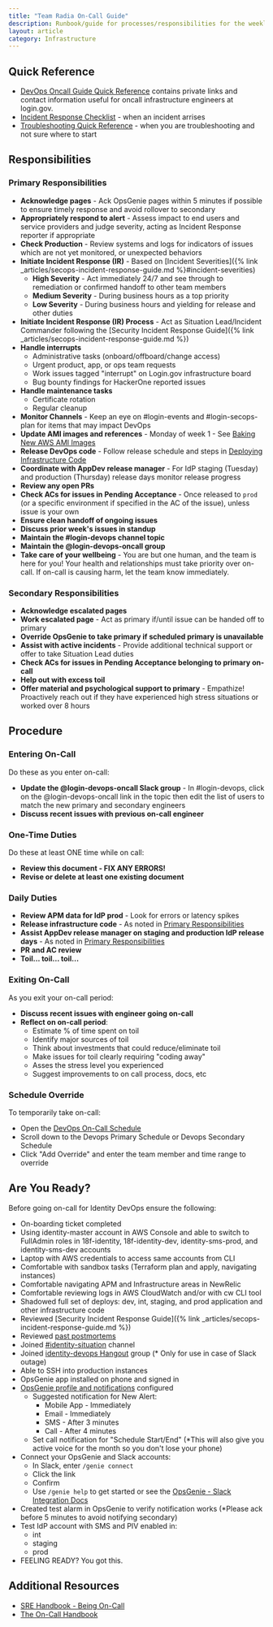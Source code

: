 ```yaml
---
title: "Team Radia On-Call Guide"
description: Runbook/guide for processes/responsibilities for the weekly oncall engineers.
layout: article
category: Infrastructure
---
```


## Quick Reference

* [DevOps Oncall Guide Quick Reference](https://github.com/18F/identity-devops/wiki/On-Call-Guide-Quick-Reference/) contains
private links and contact information useful for oncall infrastructure engineers at login.gov.
* [Incident Response Checklist]({{site.baseurl}}/articles/incident-response-checklist.html) - when an incident arrises
* [Troubleshooting Quick Reference]({{site.baseurl}}/articles/incident-response-checklist.html) - when you are troubleshooting and not sure where to start 

## Responsibilities

### Primary Responsibilities

* **Acknowledge pages** - Ack OpsGenie pages within 5 minutes if possible to ensure timely response and avoid rollover to secondary
* **Appropriately respond to alert** - Assess impact to end users and service providers and judge severity, acting as Incident Response reporter if appropriate
* **Check Production** - Review systems and logs for indicators of issues which are not yet monitored, or unexpected behaviors
* **Initiate Incident Response (IR)** - Based on [Incident Severities]({% link _articles/secops-incident-response-guide.md %}#incident-severities)
  * **High Severity** - Act immediately 24/7 and see through to remediation or confirmed handoff to other team members
  * **Medium Severity** - During business hours as a top priority
  * **Low Severity** - During business hours and yielding for release and other duties
* **Initiate Incident Response (IR) Process** - Act as Situation Lead/Incident Commander following the [Security Incident Response Guide]({% link _articles/secops-incident-response-guide.md %})
* **Handle interrupts**
  * Administrative tasks (onboard/offboard/change access)
  * Urgent product, app, or ops team requests
  * Work issues tagged "interrupt" on Login.gov infrastructure board
  * Bug bounty findings for HackerOne reported issues
* **Handle maintenance tasks**
  * Certificate rotation
  * Regular cleanup
* **Monitor Channels** - Keep an eye on #login-events and #login-secops-plan for items that may impact DevOps
* **Update AMI images and references** - Monday of week 1 - See [Baking New AWS AMI Images](https://github.com/18F/identity-devops/wiki/Baking-New-AWS-AMI-Images)
* **Release DevOps code** - Follow release schedule and steps in [Deploying Infrastructure Code](https://github.com/18F/identity-devops/wiki/Deploying-Infrastructure-Code)
* **Coordinate with AppDev release manager** - For IdP staging (Tuesday) and production (Thursday) release days monitor release progress
* **Review any open PRs**
* **Check ACs for issues in Pending Acceptance** - Once released to `prod` (or a specific environment if specified in the AC of the issue), unless issue is your own
* **Ensure clean handoff of ongoing issues**
* **Discuss prior week's issues in standup**
* **Maintain the #login-devops channel topic**
* **Maintain the @login-devops-oncall group**
* **Take care of your wellbeing** - You are but one human, and the team is here for you!  Your health and relationships must take priority over on-call.  If on-call is causing harm, let the team know immediately.

### Secondary Responsibilities

* **Acknowledge escalated pages**
* **Work escalated page** - Act as primary if/until issue can be handed off to primary
* **Override OpsGenie to take primary if scheduled primary is unavailable**
* **Assist with active incidents** - Provide additional technical support or offer to take Situation Lead duties
* **Check ACs for issues in Pending Acceptance belonging to primary on-call** 
* **Help out with excess toil**
* **Offer material and psychological support to primary** - Empathize! Proactively reach out if they have experienced high stress situations or worked over 8 hours

## Procedure

### Entering On-Call

Do these as you enter on-call:
* **Update the @login-devops-oncall Slack group** - In #login-devops, click on the @login-devops-oncall link in the topic then edit the list of users to match the new primary and secondary engineers
* **Discuss recent issues with previous on-call engineer**

### One-Time Duties

Do these at least ONE time while on call:
* **Review this document - FIX ANY ERRORS!**
* **Revise or delete at least one existing document**

### Daily Duties

* **Review APM data for IdP prod** - Look for errors or latency spikes
* **Release infrastructure code** - As noted in [Primary Responsibilities](#primary-responsibilities)
* **Assist AppDev release manager on staging and production IdP release days** - As noted in [Primary Responsibilities](#primary-responsibilities)
* **PR and AC review**
* **Toil... toil... toil...**

### Exiting On-Call

As you exit your on-call period:
* **Discuss recent issues with engineer going on-call**
* **Reflect on on-call period**:
  * Estimate % of time spent on toil
  * Identify major sources of toil
  * Think about investments that could reduce/eliminate toil
  * Make issues for toil clearly requiring "coding away"
  * Asses the stress level you experienced
  * Suggest improvements to on call process, docs, etc

### Schedule Override

To temporarily take on-call:
* Open the [DevOps On-Call Schedule](https://login-gov.app.opsgenie.com/teams/dashboard/2fbef770-e306-488e-bbe2-76e2c860a2c7/main)
* Scroll down to the Devops Primary Schedule or Devops Secondary Schedule
* Click "Add Override" and enter the team member and time range to override

## Are You Ready?

Before going on-call for Identity DevOps ensure the following:

* On-boarding ticket completed
* Using identity-master account in AWS Console and able to switch to FullAdmin roles in 18f-identity, 18f-identity-dev, identity-sms-prod, and identity-sms-dev accounts
* Laptop with AWS credentials to access same accounts from CLI
* Comfortable with sandbox tasks (Terraform plan and apply, navigating instances)
* Comfortable navigating APM and Infrastructure areas in NewRelic
* Comfortable reviewing logs in AWS CloudWatch and/or with cw CLI tool
* Shadowed full set of deploys: dev, int, staging, and prod application and other infrastructure code
* Reviewed [Security Incident Response Guide]({% link _articles/secops-incident-response-guide.md %})
* Reviewed [past postmortems](https://drive.google.com/drive/folders/1ZdroGfCbGmeUPuCqiR8BetUhEXRfk4ui)
* Joined [#identity-situation](https://gsa-tts.slack.com/messages/login-situation/) channel
* Joined [identity-devops Hangout](https://chat.google.com/room/AAAAJIpl9Oo) group (* Only for use in case of Slack outage)
* Able to SSH into production instances
* OpsGenie app installed on phone and signed in
* [OpsGenie profile and notifications](https://login-gov.app.opsgenie.com/settings/user/profile) configured
  * Suggested notification for New Alert:
    * Mobile App - Immediately
    * Email - Immediately
    * SMS - After 3 minutes
    * Call - After 4 minutes
  * Set call notification for "Schedule Start/End" (*This will also give you active voice for the month so you don't lose your phone)
* Connect your OpsGenie and Slack accounts:
  * In Slack, enter `/genie connect`
  * Click the link
  * Confirm
  * Use `/genie help` to get started or see the [OpsGenie - Slack Integration Docs](https://docs.opsgenie.com/docs/slack-app-integration)
* Created test alarm in OpsGenie to verify notification works (*Please ack before 5 minutes to avoid notifying secondary)
* Test IdP account with SMS and PIV enabled in:
  * int
  * staging
  * prod
* FEELING READY? You got this.

## Additional Resources

* [SRE Handbook - Being On-Call](https://landing.google.com/sre/sre-book/chapters/being-on-call/)
* [The On-Call Handbook](https://github.com/alicegoldfuss/oncall-handbook)
